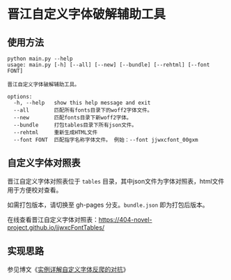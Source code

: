 # 晋江自定义字体破解辅助工具

## 使用方法

```
python main.py --help
usage: main.py [-h] [--all] [--new] [--bundle] [--rehtml] [--font FONT]

晋江自定义字体破解辅助工具。

options:
  -h, --help   show this help message and exit
  --all        匹配所有fonts目录下的woff2字体文件。
  --new        匹配fonts目录下新woff2字体。
  --bundle     打包tables目录下所有json文件。
  --rehtml     重新生成HTML文件
  --font FONT  匹配指字名称字体文件。 例始：--font jjwxcfont_00gxm
```

## 自定义字体对照表

晋江自定义字体对照表位于 `tables` 目录，其中json文件为字体对照表，html文件用于方便校对查看。

如需打包版本，请切换至 gh-pages 分支。`bundle.json` 即为打包后版本。

在线查看晋江自定义字体对照表：https://404-novel-project.github.io/jjwxcFontTables/

## 实现思路

参见博文《[实例详解自定义字体反爬的对抗](https://blog.bgme.me/posts/shi-li-xiang-jie-zi-ding-yi-zi-ti-fan-pa-de-dui-kang/)》
